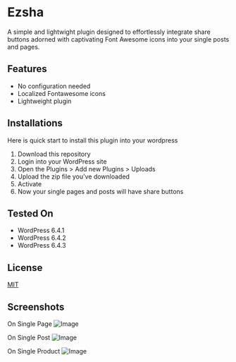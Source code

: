 
# Ezsha

A simple and lightwight plugin designed to effortlessly integrate share buttons adorned with captivating Font Awesome icons into your single posts and pages.

## Features

- No configuration needed
- Localized Fontawesome icons
- Lightweight plugin


## Installations

Here is quick start to install this plugin into your wordpress

1. Download this repository
2. Login into your WordPress site
3. Open the Plugins > Add new Plugins > Uploads
4. Upload the zip file you've downloaded
5. Activate
6. Now your single pages and posts will have share buttons
## Tested On

- WordPress 6.4.1
- WordPress 6.4.2
- WordPress 6.4.3
## License

[MIT](https://choosealicense.com/licenses/mit/)


## Screenshots

On Single Page
![Image](https://ik.imagekit.io/vbsmdqxuemd/ezsha/On%20Single%20Page.png?updatedAt=1708258363092)

On Single Post
![Image](https://ik.imagekit.io/vbsmdqxuemd/ezsha/On%20Single%20Post.png?updatedAt=1708258450401)

On Single Product
![Image](https://ik.imagekit.io/vbsmdqxuemd/ezsha/On%20Single%20Product.png?updatedAt=1708258366281)